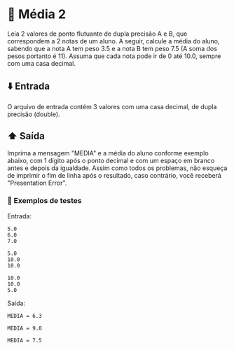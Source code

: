 # :pencil: Média 2

Leia 2 valores de ponto flutuante de dupla precisão A e B, que correspondem a 2 notas de um aluno. A seguir, calcule a média do aluno, sabendo que a nota A tem peso 3.5 e a nota B tem peso 7.5 (A soma dos pesos portanto é 11). Assuma que cada nota pode ir de 0 até 10.0, sempre com uma casa decimal.

## :arrow_down: Entrada

O arquivo de entrada contém 3 valores com uma casa decimal, de dupla precisão (double).

## :arrow_up: Saída

Imprima a mensagem "MEDIA" e a média do aluno conforme exemplo abaixo, com 1 dígito após o ponto decimal e com um espaço em branco antes e depois da igualdade. Assim como todos os problemas, não esqueça de imprimir o fim de linha após o resultado, caso contrário, você receberá "Presentation Error".

### :test_tube: Exemplos de testes

Entrada:

```
5.0
6.0
7.0
```

```
5.0
10.0
10.0
```

```
10.0
10.0
5.0
```

Saída:

```
MEDIA = 6.3
```

```
MEDIA = 9.0
```

```
MEDIA = 7.5
```
